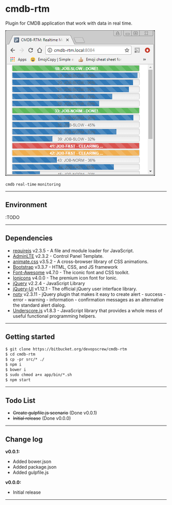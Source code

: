 # cmdb-rtm #

Plugin for CMDB application that work with data in real time.

![Real Time Jobs Progress View](assets/img/cmdb-real-time-jobs-progress-view-001.png)

`cmdb` `real-time` `monitoring`

---

## Environment ##
:TODO

---

## Dependencies ##
- [requirejs](https://github.com/jrburke/requirejs) v2.3.5 - A file and module loader for JavaScript.
- [AdminLTE](https://almsaeedstudio.com/) v2.3.2 - Control Panel Template.
- [animate.css](http://daneden.github.io/animate.css/) v3.5.2 - A cross-browser library of CSS animations.
- [Bootstrap](http://getbootstrap.com) v3.3.7 - HTML, CSS, and JS framework
- [Font-Awesome](http://fontawesome.io/) v4.7.0 - The iconic font and CSS toolkit.
- [Ionicons](http://ionicons.com/) v4.0.0 - The premium icon font for Ionic.
- [jQuery](http://jquery.com/) v2.2.4 - JavaScript Library
- [jQuery-UI](http://jqueryui.com/) v1.12.1 - The official jQuery user interface library.
- [noty](http://ned.im/noty) v2.3.11 - jQuery plugin that makes it easy to create alert - success - error - warning - information - confirmation messages as an alternative the standard alert dialog.
- [Underscore.js](http://underscorejs.org) v1.8.3 - JavaScript library that provides a whole mess of useful functional programming helpers.

---

## Getting started ##

```
$ git clone https://bitbucket.org/devopscrew/cmdb-rtm
$ cd cmdb-rtm
$ cp -pr src/* ./
$ npm i
$ bower i
$ sudo chmod a+x app/bin/*.sh
$ npm start
```

---

## Todo List ##

 - ~~Create gulpfile.js scenario~~ (Done v0.0.1)
 - ~~Initial release~~ (Done v0.0.0)

---

## Change log ##

**v0.0.1:**
* Added bower.json
* Added package.json
* Added gulpfile.js

**v0.0.0:**
* Initial release

---
